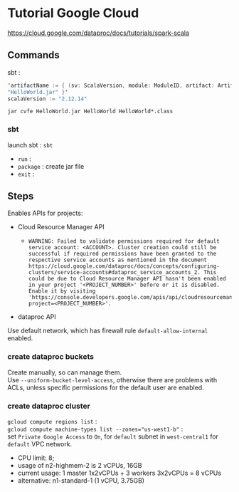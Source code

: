# Tutorial Google Cloud

https://cloud.google.com/dataproc/docs/tutorials/spark-scala

## Commands

sbt :  
```java
'artifactName := { (sv: ScalaVersion, module: ModuleID, artifact: Artifact) =>
"HelloWorld.jar" }'
scalaVersion := "2.12.14"
```

`jar cvfe HelloWorld.jar HelloWorld HelloWorld*.class`  


### sbt

launch sbt :
`sbt`

*	`run` :
*	`package` : create jar file
*	`exit` : 


## Steps

Enables APIs for projects:
*	Cloud Resource Manager API
	*	```
		WARNING: Failed to validate permissions required for default service account: <ACCOUNT>. Cluster creation could still be successful if required permissions have been granted to the respective service accounts as mentioned in the document https://cloud.google.com/dataproc/docs/concepts/configuring-clusters/service-accounts#dataproc_service_accounts_2. This could be due to Cloud Resource Manager API hasn't been enabled in your project '<PROJECT_NUMBER>' before or it is disabled. Enable it by visiting 'https://console.developers.google.com/apis/api/cloudresourcemanager.googleapis.com/overview?project=<PROJECT_NUMBER>'.
		```
*	dataproc API

Use default network, which has firewall rule `default-allow-internal` enabled.  

### create dataproc buckets

Create manually, so can manage them.  
Use `--uniform-bucket-level-access`, otherwise there are problems with ACLs, unless specific permissions for the default user are enabled.  

### create dataproc cluster

`gcloud compute regions list` :  
`gcloud compute machine-types list --zones="us-west1-b"` :  
set `Private Google Access` to `On`, for `default` subnet in `west-central1` for `default` VPC network.  

*	CPU limit: 8;
*	usage of n2-highmem-2 is 2 vCPUs, 16GB
*	current usage: 1 master 1x2vCPUs + 3 workers 3x2vCPUs = 8 vCPUs
*	alternative: n1-standard-1 (1 vCPU, 3.75GB)


